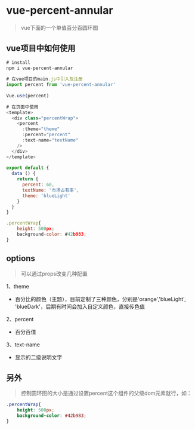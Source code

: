 # vue-percent-annular
> vue下面的一个单值百分百圆环图

## vue项目中如何使用
```js
# install 
npm i vue-percent-annular
 
# 在vue项目的main.js中引入及注册
import percent from 'vue-percent-annular'
 
Vue.use(percent)
 
# 在页面中使用
<template>
  <div class="percentWrap">
    <percent
      :theme="theme"
      :percent="percent"
      :text-name="textName"
    />
  </div>
</template>
 
export default {
  data () {
    return {
      percent: 60,
      textName: '市场占有率',
      theme: 'blueLight'
    }
  }
}

.percentWrap{
    height: 500px;
    background-color: #42b983;
}
```

## options
> 可以通过props改变几种配置

1、theme
* 百分比的颜色（主题），目前定制了三种颜色，分别是'orange','blueLight', 'blueDark'，后期有时间会加入自定义颜色，直接传色值

2、percent
* 百分百值

3、text-name
* 显示的二级说明文字

## 另外
> 控制圆环图的大小是通过设置percent这个组件的父级dom元素就行，如：
```css
.percentWrap{
    height: 500px;
    background-color: #42b983;
}
```